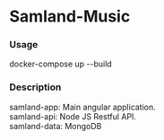 # Samland-Music
### Usage
docker-compose up --build

### Description
samland-app: Main angular application.    
samland-api: Node JS Restful API.   
samland-data: MongoDB   

